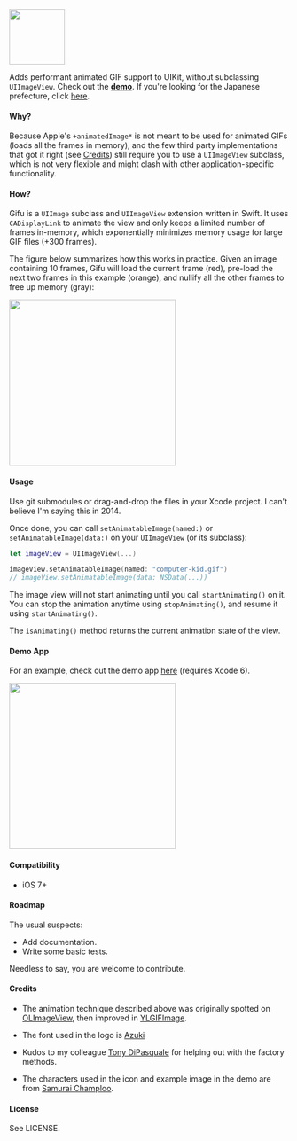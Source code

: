 <img src="https://dl.dropboxusercontent.com/u/148921/assets/logo.svg" width="100" />

Adds performant animated GIF support to UIKit, without subclassing `UIImageView`.  Check out the __[demo](#demo-app)__. If you're looking for the Japanese prefecture, click [here](https://goo.gl/maps/CCeAc).

#### Why?

Because Apple's `+animatedImage*` is not meant to be used for animated GIFs (loads all the frames in memory), and the few third party implementations that got it right (see [Credits](#credits)) still require you to use a `UIImageView` subclass, which is not very flexible and might clash with other application-specific functionality.

#### How?

Gifu is a `UIImage` subclass and `UIImageView` extension written in Swift.
It uses `CADisplayLink` to animate the view and only keeps a limited number of
frames in-memory, which exponentially minimizes memory usage for large GIF files (+300
frames).

The figure below summarizes how this works in practice. Given an image
containing 10 frames, Gifu will load the current frame (red), pre-load the next two frames in this example (orange),
and nullify all the other frames to free up memory (gray):

<img src="https://raw.githubusercontent.com/kaishin/gifu/master/figure.gif" width="300" />

#### Usage

Use git submodules or drag-and-drop the files in your Xcode project. I can't
believe I'm saying this in 2014.

Once done, you can call `setAnimatableImage(named:)` or
`setAnimatableImage(data:)` on your `UIImageView` (or its subclass):

```swift
let imageView = UIImageView(...)

imageView.setAnimatableImage(named: "computer-kid.gif")
// imageView.setAnimatableImage(data: NSData(...))
```

The image view will not start animating until you call `startAnimating()`
on it. You can stop the animation anytime using `stopAnimating()`, and resume
it using `startAnimating()`.

The `isAnimating()` method returns the current animation state of the view.

#### Demo App

For an example, check out the demo app [here](https://github.com/kaishin/gifu/tree/demo) (requires Xcode 6).

<img src="https://raw.githubusercontent.com/kaishin/gifu/demo/demo.gif" width="300" />

#### Compatibility

- iOS 7+

#### Roadmap

The usual suspects:

- Add documentation.
- Write some basic tests.

Needless to say, you are welcome to contribute.

#### Credits

- The animation technique described above was originally spotted on
[OLImageView](https://github.com/ondalabs/OLImageView), then improved in [YLGIFImage](https://github.com/liyong03/YLGIFImage).

- The font used in the logo is [Azuki](http://www.myfonts.com/fonts/bluevinyl/azuki/)

- Kudos to my colleague [Tony DiPasquale](https://github.com/tonyd256) for helping out with the factory methods.

- The characters used in the icon and example image in the demo are from [Samurai Champloo](https://en.wikipedia.org/wiki/Samurai_Champloo).

#### License

See LICENSE.
